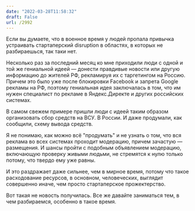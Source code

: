 ```yaml
---
date: "2022-03-28T11:58:32"
draft: False
url: /2992
---
```


Если вы думаете, что в военное время у людей пропала привычка устраивать стартаперский disruption в областях, в которых не разбираешься, так таки нет.

Несколько раз за последний месяц ко мне приходили люди с одной и той же гениальной идеей — донести правдивые новости или другую информацию до жителей РФ, рекламируя их с таргетингом на Россию. Причем это было уже после блокировки Facebook и запрета Google рекламы на РФ, поэтому гениальная идея заключалась в том, что им нужен специалист по рекламе в Яндекс.Директе и других российских системах.

В самом свежем примере пришли люди с идеей таким образом организовать сбор средств на ВСУ. В России. И даже продумали, как сообщили, схему вывода средств.

Я не понимаю, как можно всё "продумать" и не узнать о том, что вся реклама во всех системах проходит модерацию, причем зачастую —  размещения. И шансы пройти с подобным объявлением модерацию, включающую проверку живыми людьми, не стремятся к нулю только потому, что твердо ему уже равны.

И это раздражает даже сильнее, чем в мирное время, потому что такое расходование ресурсов, в основном, человеческих, выглядит совершенно иначе, чем просто стартаперское прожектерство. 

Вот такая не новость получилась. Все же давайте заниматься тем, в чем разбираемся, особенно в такое время.
